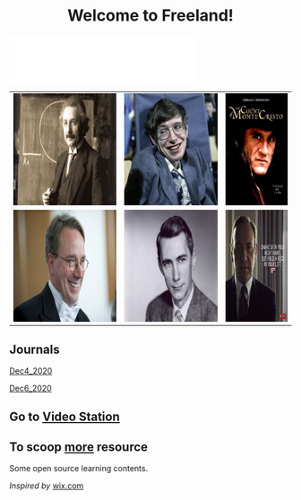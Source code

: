 

<h1 align = "center">Welcome to Freeland!</h1>
<iframe frameborder="no" border="0" marginwidth="0" marginheight="0" width=330 height=86 src="//music.163.com/outchain/player?type=2&id=28762977&auto=1&height=66" align="center"></iframe>

<table><tr>  <td><img src="./figure/albert_einstein.jpg" border=0 height="200" width="330"></td><td><img src="./figure/stephen_hawking.jpg" border=0 height="200" width="200"></td> <td><img src="./figure/le_comte_de_monte_cristo.jpg" border=0 height="200" width="150"></td></tr>
    <tr>
        <td><img src="./figure/Linus_Torvalds2.jpg" border=0 height="200" width="330"></td><td><img src="./figure/claude_shannon.jpg" border=0 height="200" width="300"></td><td><img src="./figure/frank_underwood.jpg" border=0 height="200" width="200"></td>
    </tr>
</table>



## Journals

[Dec4_2020](./Journals/Dec4_2020.md)

[Dec6_2020](./Journals/Dec6_2020.md)

## Go to [Video Station](./Video/video1.md)

## To scoop [more](https://github.com/dorm308/Share) resource

Some open source learning contents.



_Inspired by_ [wix.com](https://djmax96945147.wixsite.com/franktudor)













